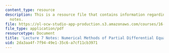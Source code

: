 ```yaml
---
content_type: resource
description: This is a resource file that contains information regarding lecture 7
  notes.
file: https://ol-ocw-studio-app-production.s3.amazonaws.com/courses/16-90-computational-methods-in-aerospace-engineering-spring-2014/2da3aa4f7f9449e135c6a7cf11cb3971_MIT16_90S14_Lecture7.pdf
file_type: application/pdf
resourcetype: Document
title: 'Lecture 7 Notes: Numerical Methods of Partial Differential Equations: Introduction'
uid: 2da3aa4f-7f94-49e1-35c6-a7cf11cb3971
---
```

